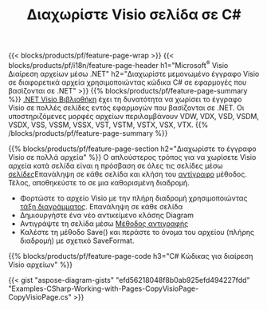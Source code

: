 ﻿---
title: Διαχωρίστε Visio σελίδα σε C#
url: /el/net/splitter/
description: C# πηγαίοι κώδικες που εξηγούν πώς να χωρίσετε αρχεία Microsoft Visio σε πολλά αρχεία σε εφαρμογές Visual C#.NET
---
{{< blocks/products/pf/feature-page-wrap >}}
{{< blocks/products/pf/i18n/feature-page-header h1="Microsoft<sup>&reg;</sup> Visio Διαίρεση αρχείων μέσω .NET" h2="Διαχωρίστε μεμονωμένο έγγραφο Visio σε διαφορετικά αρχεία χρησιμοποιώντας κώδικα C# σε εφαρμογές που βασίζονται σε .NET" >}}
{{% blocks/products/pf/feature-page-summary %}}
[.NET Visio Βιβλιοθήκη](/diagram/net/) έχει τη δυνατότητα να χωρίσει το έγγραφο Visio σε πολλές σελίδες εντός εφαρμογών που βασίζονται σε .NET. Οι υποστηριζόμενες μορφές αρχείων περιλαμβάνουν VDW, VDX, VSD, VSDM, VSDX, VSS, VSSM, VSSX, VST, VSTM, VSTX, VSX, VTX.
{{% /blocks/products/pf/feature-page-summary %}}

{{% blocks/products/pf/feature-page-section h2="Διαχωρίστε το έγγραφο Visio σε πολλά αρχεία" %}}
Ο απλούστερος τρόπος για να χωρίσετε Visio αρχεία κατά σελίδα είναι η πρόσβαση σε όλες τις σελίδες μέσω [σελίδες](https://apireference.aspose.com/diagram/net/aspose.diagram/diagram/properties/pages)Επανάληψη σε κάθε σελίδα και κλήση του [αντίγραφο](https://apireference.aspose.com/diagram/net/aspose.diagram/page/methods/copy) μέθοδος. Τέλος, αποθηκεύστε το σε μια καθορισμένη διαδρομή. 

+ Φορτώστε το αρχείο Visio με την πλήρη διαδρομή χρησιμοποιώντας [τάξη διαγράμματος](https://apireference.aspose.com/diagram/net/aspose.diagram/diagram).
Επανάληψη σε κάθε σελίδα
+ Δημιουργήστε ένα νέο αντικείμενο κλάσης Diagram
+ Αντιγράψτε τη σελίδα μέσω [Μέθοδος αντιγραφής](https://apireference.aspose.com/diagram/net/aspose.diagram/page/methods/copy)
+ Καλέστε τη μέθοδο Save() και περάστε το όνομα του αρχείου (πλήρης διαδρομή) με σχετικό SaveFormat.

{{% blocks/products/pf/feature-page-code h3="C# Κώδικας για διαίρεση Visio αρχείων" %}}

{{< gist "aspose-diagram-gists" "efd56218048f8b0ab925efd494227fdd" "Examples-CSharp-Working-with-Pages-CopyVisioPage-CopyVisioPage.cs" >}}
